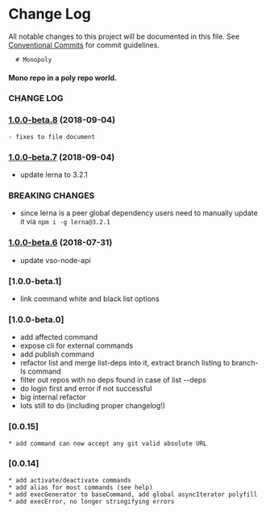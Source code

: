 # Change Log

All notable changes to this project will be documented in this file.
See [Conventional Commits](https://conventionalcommits.org) for commit guidelines.

      # Monopoly
#### Mono repo in a poly repo world.

### CHANGE LOG
### [1.0.0-beta.8](http://git-srv.algotec.co.il:8080/tfs/DefaultCollection/web-common/_git/workspace-project/branches?baseVersion=GTv1.0.0-beta.7&targetVersion=GTv1.0.0-beta.8&_a=commits) (2018-09-04)
	- fixes to file document
### [1.0.0-beta.7](http://git-srv.algotec.co.il:8080/tfs/DefaultCollection/web-common/_git/workspace-project/branches?baseVersion=GTv1.0.0-beta.6&targetVersion=GTv1.0.0-beta.7&_a=commits) (2018-09-04)
- update lerna to 3.2.1
### BREAKING CHANGES
- since lerna is a peer global dependency users need to manually update it via 
	`npm i -g lerna@3.2.1`
	 
### [1.0.0-beta.6](http://git-srv.algotec.co.il:8080/tfs/DefaultCollection/web-common/_git/workspace-project/branches?baseVersion=GTv1.0.0-beta.5&targetVersion=GTv1.0.0-beta.6&_a=commits) (2018-07-31)
- update vso-node-api

### [1.0.0-beta.1]
* link command white and black list options
### [1.0.0-beta.0]

* add affected command
* expose cli for external commands
* add publish command
* refactor list and merge list-deps into it, extract branch listing to branch-ls command
* filter out repos with no deps found in case of list --deps
* do login first and error if not successful 
* big internal refactor
* lots still to do (including proper changelog!)

### [0.0.15] 
	* add command can now accept any git valid absolute URL 
### [0.0.14]
	* add activate/deactivate commands
	* add alias for most commands (see help)
	* add execGenerator to baseCommand, add global asyncIterator polyfill
	* add execError, no longer stringifying errors
